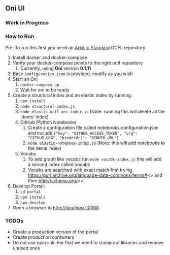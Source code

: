 ## Oni UI

### Work in Progress

### How to Run

Pre: To run this first you need an [Arkisto Standard](https://arkisto-platform.github.io) OCFL repository

1. Install docker and docker-compose
2. Verify your docker-compose points to the right ocfl repository
   1. Currently, using **Oni** version **0.1.11**
3. Base `configuration.json` is provided, modify as you wish
4. Start an Oni
   1. `docker-compose up`
   2. Wait for oni to be ready
5. Create a structural index and an elastic index by running:
   1. `npm install`
   2. `node structural-index.js`
   3. `node elastic-ocfl-oni-index.js` (Note: running this will delete all the 'items' index)
   4. GitHub iPython Notebooks
      1. Create a configuration file called notebooks.configuration.json and include `{"key": "GITHUB_ACCESS_TOKEN", "org": "GITHUB_ORG", "binderUrl": "BINDER_URL"}`
      2. `node elastic-notebook-index.js` (Note: this will add notebooks to the items index)
   5. Vocabs
      1. To add graph like vocabs run `node vocabs-index.js` this will add a second index called vocabs
      2. Vocabs are searched with exact match first trying https://purl.archive.org/language-data-commons/terms#<<ID>> and then http://schema.org/<<ID>>
6. Develop Portal:
   1. `cd portal`
   2. `npm install`
   3. `npm develop`
7. Open a browser to [http://localhost:10000](http://localhost:10000)


### TODOs

- Create a production version of the portal
- Create production containers
- Do not use npm link. For that we need to stamp out libraries and remove unused ones
